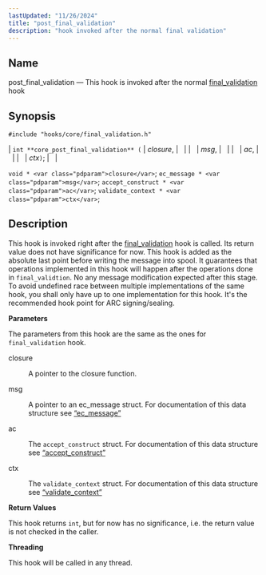 ```yaml
---
lastUpdated: "11/26/2024"
title: "post_final_validation"
description: "hook invoked after the normal final validation"
---
```


<a name="hooks.core.post_final_validation"></a>
## Name

post_final_validation — This hook is invoked after the normal
[final_validation](/momentum/3/3-api/hooks-core-final-validation) hook

## Synopsis

`#include "hooks/core/final_validation.h"`

| `int **core_post_final_validation** (` | <var class="pdparam">closure</var>, |   |
|   | <var class="pdparam">msg</var>, |   |
|   | <var class="pdparam">ac</var>, |   |
|   | <var class="pdparam">ctx</var>`)`; |   |

`void * <var class="pdparam">closure</var>`;
`ec_message * <var class="pdparam">msg</var>`;<a name="idp19138336"></a>
`accept_construct * <var class="pdparam">ac</var>`;
`validate_context * <var class="pdparam">ctx</var>`;<a name="idp45851968"></a>


## Description

This hook is invoked right after the
[final_validation](/momentum/3/3-api/hooks-core-final-validation) hook is called. Its return value
does not have significance for now.
This hook is added as the absolute last point before writing the message into spool.
It guarantees that operations implemented in this hook will happen after the operations done in
`final_validtion`.
No any message modification expected after this stage.
To avoid undefined race between multiple implementations of the same hook, you shall only have up
to one implementation for this hook.
It's the recommended hook point for ARC signing/sealing.


**Parameters**

The parameters from this hook are the same as the ones for `final_validation` hook.

<dl class="variablelist">

<dt>closure</dt>

<dd>

A pointer to the closure function.

</dd>

<dt>msg</dt>

<dd>

A pointer to an ec_message struct. For documentation of this data structure see [“ec_message”](/momentum/3/3-api/structs-ec-message)

</dd>

<dt>ac</dt>

<dd>

The `accept_construct` struct. For documentation of this data structure see [“accept_construct”](/momentum/3/3-api/structs-accept-construct)

</dd>

<dt>ctx</dt>

<dd>

The `validate_context` struct. For documentation of this data structure see [“validate_context”](/momentum/3/3-api/structs-validate-context)

</dd>

</dl>

**Return Values**

This hook returns `int`, but for now has no significance, i.e. the return value is not checked in
the caller.

**Threading**

This hook will be called in any thread.


<a name="idp45866720"></a>
